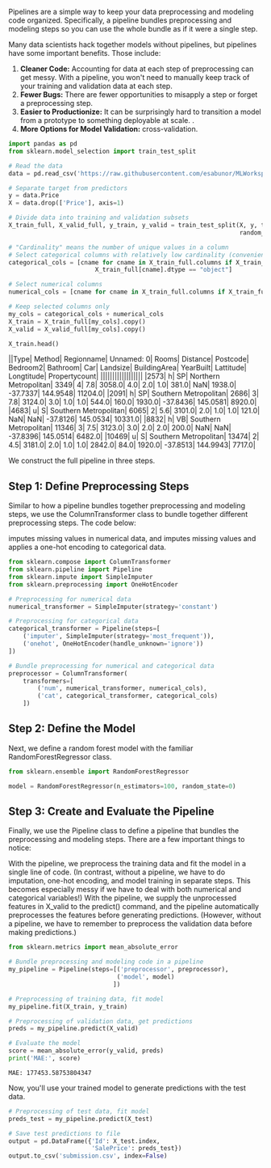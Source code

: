 Pipelines are a simple way to keep your data preprocessing and modeling code organized. Specifically, a pipeline bundles preprocessing and modeling steps so you can use the whole bundle as if it were a single step.

Many data scientists hack together models without pipelines, but pipelines have some important benefits. Those include:

1. **Cleaner Code:** Accounting for data at each step of preprocessing can get messy. With a pipeline, you won't need to manually keep track of your training and validation data at each step.
2. **Fewer Bugs:** There are fewer opportunities to misapply a step or forget a preprocessing step.
3. **Easier to Productionize:** It can be surprisingly hard to transition a model from a prototype to something deployable at scale. .
4. **More Options for Model Validation:** cross-validation.

``` py
import pandas as pd
from sklearn.model_selection import train_test_split

# Read the data
data = pd.read_csv('https://raw.githubusercontent.com/esabunor/MLWorkspace/master/melb_data.csv')

# Separate target from predictors
y = data.Price
X = data.drop(['Price'], axis=1)

# Divide data into training and validation subsets
X_train_full, X_valid_full, y_train, y_valid = train_test_split(X, y, train_size=0.8, test_size=0.2,
                                                                random_state=0)

# "Cardinality" means the number of unique values in a column
# Select categorical columns with relatively low cardinality (convenient but arbitrary)
categorical_cols = [cname for cname in X_train_full.columns if X_train_full[cname].nunique() < 10 and 
                        X_train_full[cname].dtype == "object"]

# Select numerical columns
numerical_cols = [cname for cname in X_train_full.columns if X_train_full[cname].dtype in ['int64', 'float64']]

# Keep selected columns only
my_cols = categorical_cols + numerical_cols
X_train = X_train_full[my_cols].copy()
X_valid = X_valid_full[my_cols].copy()

X_train.head()

```


||Type|	Method|	Regionname|	Unnamed: 0|	Rooms|	Distance|	Postcode|	Bedroom2|	Bathroom|	Car|	Landsize|	BuildingArea|	YearBuilt|	Lattitude|	Longtitude|	Propertycount|
||||||||||||||||||
|2573|	h|	SP|	Northern Metropolitan|	3349|	4|	7.8|	3058.0|	4.0|	2.0|	1.0|	381.0|	NaN|	1938.0|	-37.7337|	144.9548|	11204.0|
|2091|	h|	SP|	Southern Metropolitan|	2686|	3|	7.8|	3124.0|	3.0|	1.0|	1.0|	544.0|	160.0|	1930.0|	-37.8436|	145.0581|	8920.0|
|4683|	u|	S|	Southern Metropolitan|	6065|	2|	5.6|	3101.0|	2.0|	1.0|	1.0|	121.0|	NaN|	NaN|	-37.8126|	145.0534|	10331.0|
|8832|	h|	VB|	Southern Metropolitan|	11346|	3|	7.5|	3123.0|	3.0|	2.0|	2.0|	200.0|	NaN|	NaN|	-37.8396|	145.0514|	6482.0|
|10469|	u|	S|	Southern Metropolitan|	13474|	2|	4.5|	3181.0|	2.0|	1.0|	1.0|	2842.0|	84.0|	1920.0|	-37.8513|	144.9943|	7717.0|

We construct the full pipeline in three steps.

## Step 1: Define Preprocessing Steps

Similar to how a pipeline bundles together preprocessing and modeling steps, we use the ColumnTransformer class to bundle together different preprocessing steps. The code below:

imputes missing values in numerical data, and imputes missing values and applies a one-hot encoding to categorical data. 

``` py
from sklearn.compose import ColumnTransformer
from sklearn.pipeline import Pipeline
from sklearn.impute import SimpleImputer
from sklearn.preprocessing import OneHotEncoder

# Preprocessing for numerical data
numerical_transformer = SimpleImputer(strategy='constant')

# Preprocessing for categorical data
categorical_transformer = Pipeline(steps=[
    ('imputer', SimpleImputer(strategy='most_frequent')),
    ('onehot', OneHotEncoder(handle_unknown='ignore'))
])

# Bundle preprocessing for numerical and categorical data
preprocessor = ColumnTransformer(
    transformers=[
        ('num', numerical_transformer, numerical_cols),
        ('cat', categorical_transformer, categorical_cols)
    ])
```


## Step 2: Define the Model
Next, we define a random forest model with the familiar RandomForestRegressor class.


``` py
from sklearn.ensemble import RandomForestRegressor

model = RandomForestRegressor(n_estimators=100, random_state=0)
```

## Step 3: Create and Evaluate the Pipeline
Finally, we use the Pipeline class to define a pipeline that bundles the preprocessing and modeling steps. There are a few important things to notice:

With the pipeline, we preprocess the training data and fit the model in a single line of code. (In contrast, without a pipeline, we have to do imputation, one-hot encoding, and model training in separate steps. This becomes especially messy if we have to deal with both numerical and categorical variables!) With the pipeline, we supply the unprocessed features in X_valid to the predict() command, and the pipeline automatically preprocesses the features before generating predictions. (However, without a pipeline, we have to remember to preprocess the validation data before making predictions.)

``` py
from sklearn.metrics import mean_absolute_error

# Bundle preprocessing and modeling code in a pipeline
my_pipeline = Pipeline(steps=[('preprocessor', preprocessor),
                              ('model', model)
                             ])

# Preprocessing of training data, fit model 
my_pipeline.fit(X_train, y_train)

# Preprocessing of validation data, get predictions
preds = my_pipeline.predict(X_valid)

# Evaluate the model
score = mean_absolute_error(y_valid, preds)
print('MAE:', score)
```
```
MAE: 177453.58753804347
```
Now, you'll use your trained model to generate predictions with the test data.

``` py
# Preprocessing of test data, fit model
preds_test = my_pipeline.predict(X_test)
```
``` py
# Save test predictions to file
output = pd.DataFrame({'Id': X_test.index,
                       'SalePrice': preds_test})
output.to_csv('submission.csv', index=False)
```